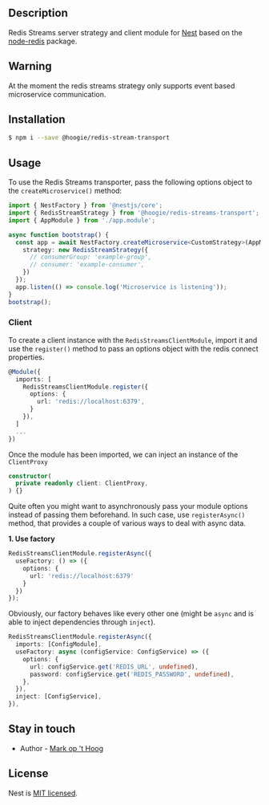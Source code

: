 ## Description

Redis Streams server strategy and client module for [Nest](https://github.com/nestjs/nest) based on the [node-redis](https://github.com/NodeRedis/node-redis) package.

## Warning

At the moment the redis streams strategy only supports event based microservice communication.

## Installation

```bash
$ npm i --save @hoogie/redis-stream-transport
```

## Usage

To use the Redis Streams transporter, pass the following options object to the `createMicroservice()` method:

```typescript
import { NestFactory } from '@nestjs/core';
import { RedisStreamStrategy } from '@hoogie/redis-streams-transport';
import { AppModule } from './app.module';

async function bootstrap() {
  const app = await NestFactory.createMicroservice<CustomStrategy>(AppModule, {
    strategy: new RedisStreamStrategy({
      // consumerGroup: 'example-group',
      // consumer: 'example-consumer',
    })
  });
  app.listen(() => console.log('Microservice is listening'));
}
bootstrap();
```

### Client

To create a client instance with the `RedisStreamsClientModule`, import it and use the `register()` method to pass an options object with the redis connect properties.

```typescript
@Module({
  imports: [
    RedisStreamsClientModule.register({
      options: {
        url: 'redis://localhost:6379',
      }
    }),
  ]
  ...
})
```

Once the module has been imported, we can inject an instance of the `ClientProxy`

```typescript
constructor(
  private readonly client: ClientProxy,
) {}
```

Quite often you might want to asynchronously pass your module options instead of passing them beforehand. In such case, use `registerAsync()` method, that provides a couple of various ways to deal with async data.

**1. Use factory**

```typescript
RedisStreamsClientModule.registerAsync({
  useFactory: () => ({
    options: {
      url: 'redis://localhost:6379'
    }
  })
});
```

Obviously, our factory behaves like every other one (might be `async` and is able to inject dependencies through `inject`).

```typescript
RedisStreamsClientModule.registerAsync({
  imports: [ConfigModule],
  useFactory: async (configService: ConfigService) => ({
    options: {
      url: configService.get('REDIS_URL', undefined),
      password: configService.get('REDIS_PASSWORD', undefined),
    },
  }),
  inject: [ConfigService],
}),
```

## Stay in touch

- Author - [Mark op 't Hoog](https://gitlab.com/hoogie/nestjs-redis-streams-transport)

## License

Nest is [MIT licensed](LICENSE).
